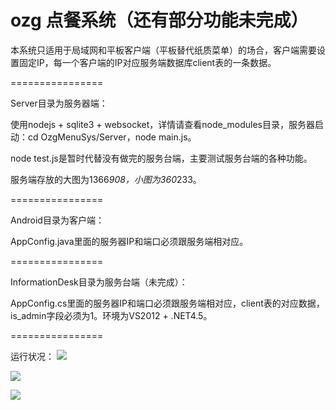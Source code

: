 ozg 点餐系统（还有部分功能未完成）
================

本系统只适用于局域网和平板客户端（平板替代纸质菜单）的场合，客户端需要设置固定IP，每一个客户端的IP对应服务端数据库client表的一条数据。

================

Server目录为服务器端：

使用nodejs + sqlite3 + websocket，详情请查看node_modules目录，服务器启动：cd OzgMenuSys/Server，node main.js。

node test.js是暂时代替没有做完的服务台端，主要测试服务台端的各种功能。

服务端存放的大图为1366*908，小图为360*233。

================

Android目录为客户端：

AppConfig.java里面的服务器IP和端口必须跟服务端相对应。

================

InformationDesk目录为服务台端（未完成）：

AppConfig.cs里面的服务器IP和端口必须跟服务端相对应，client表的对应数据，is_admin字段必须为1。环境为VS2012 + .NET4.5。

================

运行状况：
![](https://raw.github.com/ouzhigang/OzgMenuSys/master/screenshot1.jpg)

![](https://raw.github.com/ouzhigang/OzgMenuSys/master/screenshot2.jpg)

![](https://raw.github.com/ouzhigang/OzgMenuSys/master/screenshot3.jpg)
